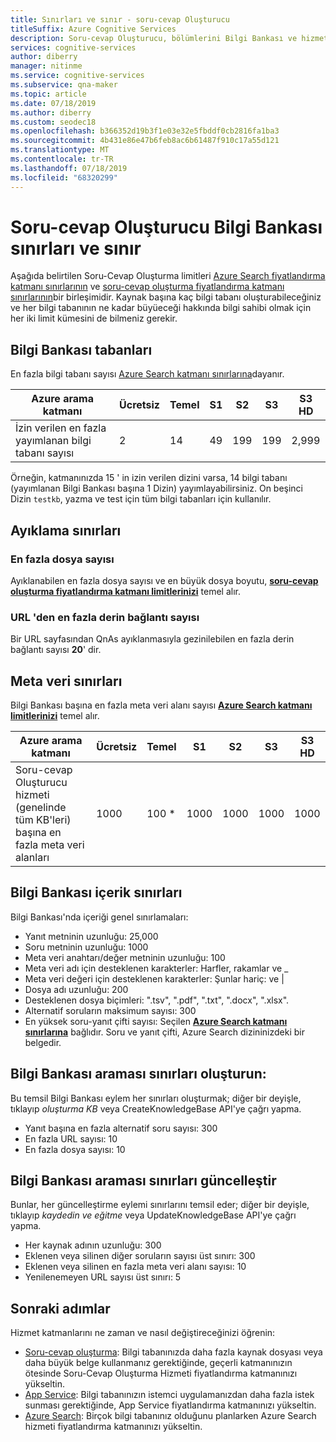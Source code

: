 ```yaml
---
title: Sınırları ve sınır - soru-cevap Oluşturucu
titleSuffix: Azure Cognitive Services
description: Soru-cevap Oluşturucu, bölümlerini Bilgi Bankası ve hizmet için meta-sınırlara sahiptir. Sınama ve yayımlama için bu sınırları içinde bilgi bankanızı tutmak önemlidir.
services: cognitive-services
author: diberry
manager: nitinme
ms.service: cognitive-services
ms.subservice: qna-maker
ms.topic: article
ms.date: 07/18/2019
ms.author: diberry
ms.custom: seodec18
ms.openlocfilehash: b366352d19b3f1e03e32e5fbddf0cb2816fa1ba3
ms.sourcegitcommit: 4b431e86e47b6feb8ac6b61487f910c17a55d121
ms.translationtype: MT
ms.contentlocale: tr-TR
ms.lasthandoff: 07/18/2019
ms.locfileid: "68320299"
---
```

# <a name="qna-maker-knowledge-base-limits-and-boundaries"></a>Soru-cevap Oluşturucu Bilgi Bankası sınırları ve sınır

Aşağıda belirtilen Soru-Cevap Oluşturma limitleri [Azure Search fiyatlandırma katmanı sınırlarının](https://docs.microsoft.com/azure/search/search-limits-quotas-capacity) ve [soru-cevap oluşturma fiyatlandırma katmanı sınırlarının](https://azure.microsoft.com/pricing/details/cognitive-services/qna-maker/)bir birleşimidir. Kaynak başına kaç bilgi tabanı oluşturabileceğiniz ve her bilgi tabanının ne kadar büyüeceği hakkında bilgi sahibi olmak için her iki limit kümesini de bilmeniz gerekir.

## <a name="knowledge-bases"></a>Bilgi Bankası tabanları

En fazla bilgi tabanı sayısı [Azure Search katmanı sınırlarına](https://docs.microsoft.com/azure/search/search-limits-quotas-capacity)dayanır.

|**Azure arama katmanı** | **Ücretsiz** | **Temel** |**S1** | **S2**| **S3** |**S3 HD**|
|---|---|---|---|---|---|----|
|İzin verilen en fazla yayımlanan bilgi tabanı sayısı|2|14|49|199|199|2,999|

 Örneğin, katmanınızda 15 ' in izin verilen dizini varsa, 14 bilgi tabanı (yayımlanan Bilgi Bankası başına 1 Dizin) yayımlayabilirsiniz. On beşinci Dizin `testkb`, yazma ve test için tüm bilgi tabanları için kullanılır. 

## <a name="extraction-limits"></a>Ayıklama sınırları

### <a name="maximum-number-of-files"></a>En fazla dosya sayısı

Ayıklanabilen en fazla dosya sayısı ve en büyük dosya boyutu, **[soru-cevap oluşturma fiyatlandırma katmanı limitlerinizi](https://azure.microsoft.com/pricing/details/cognitive-services/qna-maker/)** temel alır.

### <a name="maximum-number-of-deep-links-from-url"></a>URL 'den en fazla derin bağlantı sayısı

Bir URL sayfasından QnAs ayıklanmasıyla gezinilebilen en fazla derin bağlantı sayısı **20**' dir.

## <a name="metadata-limits"></a>Meta veri sınırları

Bilgi Bankası başına en fazla meta veri alanı sayısı **[Azure Search katmanı limitlerinizi](https://docs.microsoft.com/azure/search/search-limits-quotas-capacity)** temel alır.

|**Azure arama katmanı** | **Ücretsiz** | **Temel** |**S1** | **S2**| **S3** |**S3 HD**|
|---|---|---|---|---|---|----|
|Soru-cevap Oluşturucu hizmeti (genelinde tüm KB'leri) başına en fazla meta veri alanları|1000|100 *|1000|1000|1000|1000|

## <a name="knowledge-base-content-limits"></a>Bilgi Bankası içerik sınırları
Bilgi Bankası'nda içeriği genel sınırlamaları:
* Yanıt metninin uzunluğu: 25,000
* Soru metninin uzunluğu: 1000
* Meta veri anahtarı/değer metninin uzunluğu: 100
* Meta veri adı için desteklenen karakterler: Harfler, rakamlar ve _  
* Meta veri değeri için desteklenen karakterler: Şunlar hariç: ve | 
* Dosya adı uzunluğu: 200
* Desteklenen dosya biçimleri: ".tsv", ".pdf", ".txt", ".docx", ".xlsx".
* Alternatif soruların maksimum sayısı: 300
* En yüksek soru-yanıt çifti sayısı: Seçilen **[Azure Search katmanı sınırlarına](https://docs.microsoft.com/azure/search/search-limits-quotas-capacity#document-limits)** bağlıdır. Soru ve yanıt çifti, Azure Search dizininizdeki bir belgedir. 

## <a name="create-knowledge-base-call-limits"></a>Bilgi Bankası araması sınırları oluşturun:
Bu temsil Bilgi Bankası eylem her sınırları oluşturmak; diğer bir deyişle, tıklayıp *oluşturma KB* veya CreateKnowledgeBase API'ye çağrı yapma.
* Yanıt başına en fazla alternatif soru sayısı: 300
* En fazla URL sayısı: 10
* En fazla dosya sayısı: 10

## <a name="update-knowledge-base-call-limits"></a>Bilgi Bankası araması sınırları güncelleştir
Bunlar, her güncelleştirme eylemi sınırlarını temsil eder; diğer bir deyişle, tıklayıp *kaydedin ve eğitme* veya UpdateKnowledgeBase API'ye çağrı yapma.
* Her kaynak adının uzunluğu: 300
* Eklenen veya silinen diğer soruların sayısı üst sınırı: 300
* Eklenen veya silinen en fazla meta veri alanı sayısı: 10
* Yenilenemeyen URL sayısı üst sınırı: 5

## <a name="next-steps"></a>Sonraki adımlar

Hizmet katmanlarını ne zaman ve nasıl değiştireceğinizi öğrenin:

* [Soru-cevap oluşturma](how-to/upgrade-qnamaker-service.md#upgrade-qna-maker-management-sku): Bilgi tabanınızda daha fazla kaynak dosyası veya daha büyük belge kullanmanız gerektiğinde, geçerli katmanınızın ötesinde Soru-Cevap Oluşturma Hizmeti fiyatlandırma katmanınızı yükseltin.
* [App Service](how-to/upgrade-qnamaker-service.md#upgrade-app-service): Bilgi tabanınızın istemci uygulamanızdan daha fazla istek sunması gerektiğinde, App Service fiyatlandırma katmanınızı yükseltin.
* [Azure Search](how-to/upgrade-qnamaker-service.md#upgrade-azure-search-service): Birçok bilgi tabanınız olduğunu planlarken Azure Search hizmeti fiyatlandırma katmanınızı yükseltin.
